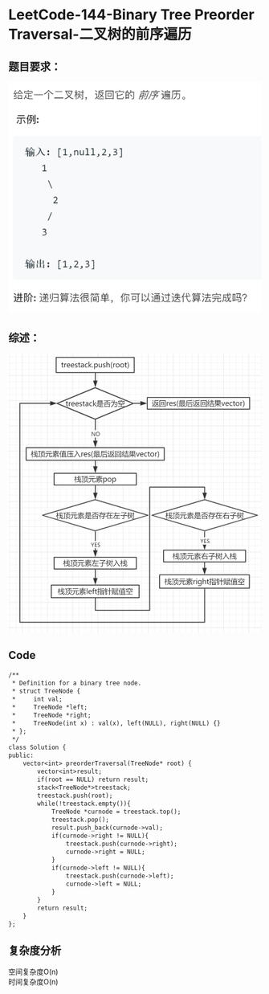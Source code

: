 # LeetCode-144-Binary Tree Preorder Traversal-二叉树的前序遍历

## 题目要求：
![avatar](https://github.com/JakeChanFangZiyuan20/MyLeetCode/blob/master/img/144.png)






## 综述：  
![avatar](https://github.com/JakeChanFangZiyuan20/MyLeetCode/blob/master/img/144-1.png)





## Code
```
/**
 * Definition for a binary tree node.
 * struct TreeNode {
 *     int val;
 *     TreeNode *left;
 *     TreeNode *right;
 *     TreeNode(int x) : val(x), left(NULL), right(NULL) {}
 * };
 */
class Solution {
public:
    vector<int> preorderTraversal(TreeNode* root) {
        vector<int>result;
        if(root == NULL) return result;
        stack<TreeNode*>treestack;
        treestack.push(root);
        while(!treestack.empty()){
            TreeNode *curnode = treestack.top();
            treestack.pop();
            result.push_back(curnode->val);
            if(curnode->right != NULL){
                treestack.push(curnode->right);
                curnode->right = NULL;
            }
            if(curnode->left != NULL){
                treestack.push(curnode->left);
                curnode->left = NULL;
            }
        }
        return result;
    }
};
```

## 复杂度分析
空间复杂度O(n)  
时间复杂度O(n)

